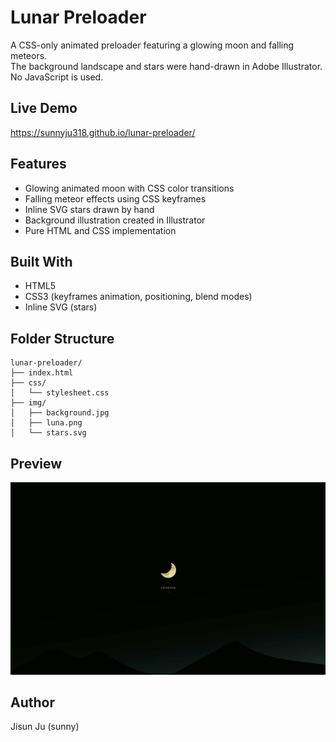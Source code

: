 # Lunar Preloader

A CSS-only animated preloader featuring a glowing moon and falling meteors.  
The background landscape and stars were hand-drawn in Adobe Illustrator.  
No JavaScript is used. 

## Live Demo  
 https://sunnyju318.github.io/lunar-preloader/

## Features
- Glowing animated moon with CSS color transitions
- Falling meteor effects using CSS keyframes
- Inline SVG stars drawn by hand
- Background illustration created in Illustrator
- Pure HTML and CSS implementation

## Built With
- HTML5
- CSS3 (keyframes animation, positioning, blend modes)
- Inline SVG (stars)

## Folder Structure
```
lunar-preloader/
├── index.html
├── css/
│   └── stylesheet.css
├── img/
│   ├── background.jpg
│   ├── luna.png
│   └── stars.svg
```

## Preview
![Preview of the preloader](./img/preview.png)

## Author
Jisun Ju (sunny)
